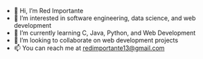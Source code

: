 - 👋 Hi, I’m Red Importante
- 👀 I’m interested in software engineering, data science, and web development
- 🌱 I’m currently learning C, Java, Python, and Web Development 
- 💞️ I’m looking to collaborate on web development projects
- 📫 You can reach me at redimportante13@gmail.com
